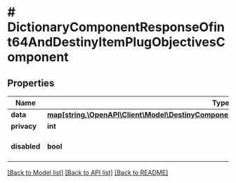 # # DictionaryComponentResponseOfint64AndDestinyItemPlugObjectivesComponent

## Properties

Name | Type | Description | Notes
------------ | ------------- | ------------- | -------------
**data** | [**map[string,\OpenAPI\Client\Model\DestinyComponentsItemsDestinyItemPlugObjectivesComponent]**](DestinyComponentsItemsDestinyItemPlugObjectivesComponent.md) |  | [optional]
**privacy** | **int** |  | [optional]
**disabled** | **bool** | If true, this component is disabled. | [optional]

[[Back to Model list]](../../README.md#models) [[Back to API list]](../../README.md#endpoints) [[Back to README]](../../README.md)
